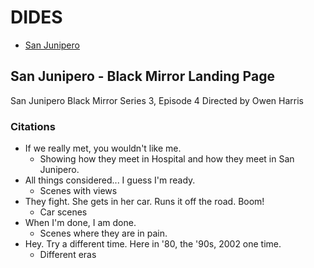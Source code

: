 # DIDES

- [San Junipero](./black-mirror-landing-page/dist/index.html)

## San Junipero - Black Mirror Landing Page
San Junipero
Black Mirror
Series 3, Episode 4
Directed by Owen Harris

### Citations
- If we really met, you wouldn't like me.
  - Showing how they meet in Hospital and how they meet in San Junipero.
- All things considered... I guess I'm ready.
  - Scenes with views
- They fight. She gets in her car. Runs it off the road. Boom!
  - Car scenes
- When I'm done, I am done.
  - Scenes where they are in pain.
- Hey. Try a different time. Here in '80, the '90s, 2002 one time.
  - Different eras